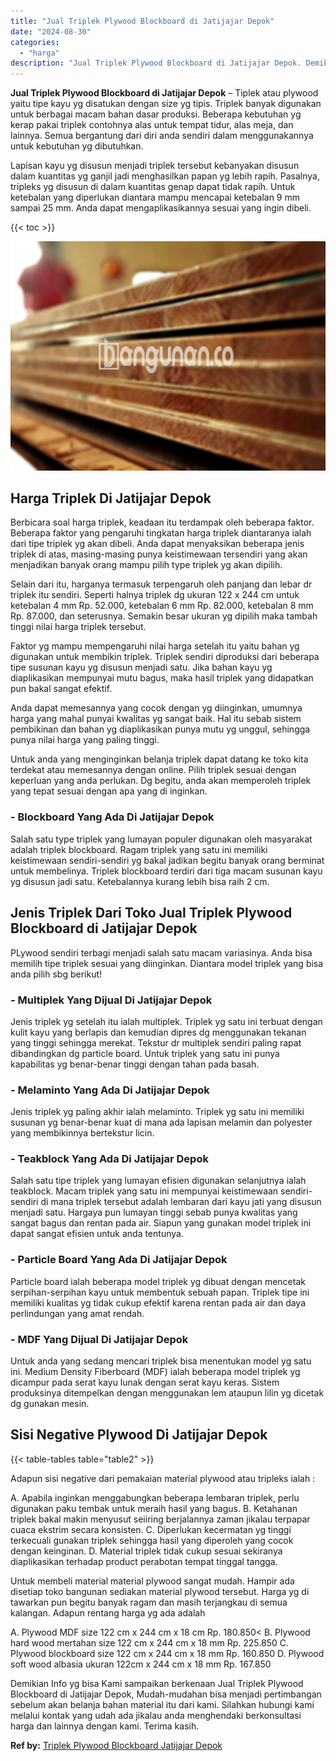 ```yaml
---
title: "Jual Triplek Plywood Blockboard di Jatijajar Depok"
date: "2024-08-30"
categories: 
  - "harga"
description: "Jual Triplek Plywood Blockboard di Jatijajar Depok. Demikian Info yg bisa Kami sampaikan berkenaan Jual Triplek Plywood Blockboard di Jatijajar Depok, Mudah-..."
---
```


**Jual Triplek Plywood Blockboard di Jatijajar Depok** – Tiplek atau plywood yaitu tipe kayu yg disatukan dengan size yg tipis. Triplek banyak digunakan untuk berbagai macam bahan dasar produksi. Beberapa kebutuhan yg kerap pakai triplek contohnya alas untuk tempat tidur, alas meja, dan lainnya. Semua bergantung dari diri anda sendiri dalam menggunakannya untuk kebutuhan yg dibutuhkan.

Lapisan kayu yg disusun menjadi triplek tersebut kebanyakan disusun dalam kuantitas yg ganjil jadi menghasilkan papan yg lebih rapih. Pasalnya, tripleks yg disusun di dalam kuantitas genap dapat tidak rapih. Untuk ketebalan yang diperlukan diantara mampu mencapai ketebalan 9 mm sampai 25 mm. Anda dapat mengaplikasikannya sesuai yang ingin dibeli.

{{< toc >}}

![Jual Triplek Plywood Blockboard di Jatijajar Depok](/images/jual-triplek-murah-08.png)

## Harga Triplek Di Jatijajar Depok

Berbicara soal harga triplek, keadaan itu terdampak oleh beberapa faktor. Beberapa faktor yang pengaruhi tingkatan harga triplek diantaranya ialah dari tipe triplek yg akan dibeli. Anda dapat menyaksikan beberapa jenis triplek di atas, masing-masing punya keistimewaan tersendiri yang akan menjadikan banyak orang mampu pilih type triplek yg akan dipilih.

Selain dari itu, harganya termasuk terpengaruh oleh panjang dan lebar dr triplek itu sendiri. Seperti halnya triplek dg ukuran 122 x 244 cm untuk ketebalan 4 mm Rp. 52.000, ketebalan 6 mm Rp. 82.000, ketebalan 8 mm Rp. 87.000, dan seterusnya. Semakin besar ukuran yg dipilih maka tambah tinggi nilai harga triplek tersebut.

Faktor yg mampu mempengaruhi nilai harga setelah itu yaitu bahan yg digunakan untuk membikin triplek. Triplek sendiri diproduksi dari beberapa tipe susunan kayu yg disusun menjadi satu. Jika bahan kayu yg diaplikasikan mempunyai mutu bagus, maka hasil triplek yang didapatkan pun bakal sangat efektif.

Anda dapat memesannya yang cocok dengan yg diinginkan, umumnya harga yang mahal punyai kwalitas yg sangat baik. Hal itu sebab sistem pembikinan dan bahan yg diaplikasikan punya mutu yg unggul, sehingga punya nilai harga yang paling tinggi.

Untuk anda yang menginginkan belanja triplek dapat datang ke toko kita terdekat atau memesannya dengan online. Pilih triplek sesuai dengan keperluan yang anda perlukan. Dg begitu, anda akan memperoleh triplek yang tepat sesuai dengan apa yang di inginkan.

### \- Blockboard Yang Ada Di Jatijajar Depok

Salah satu type triplek yang lumayan populer digunakan oleh masyarakat adalah triplek blockboard. Ragam triplek yang satu ini memiliki keistimewaan sendiri-sendiri yg bakal jadikan begitu banyak orang berminat untuk membelinya. Triplek blockboard terdiri dari tiga macam susunan kayu yg disusun jadi satu. Ketebalannya kurang lebih bisa raih 2 cm.

## Jenis Triplek Dari Toko Jual Triplek Plywood Blockboard di Jatijajar Depok

PLywood sendiri terbagi menjadi salah satu macam variasinya. Anda bisa memilih tipe triplek sesuai yang diinginkan. Diantara model triplek yang bisa anda pilih sbg berikut!

### \- Multiplek Yang Dijual Di Jatijajar Depok

Jenis triplek yg setelah itu ialah multiplek. Triplek yg satu ini terbuat dengan kulit kayu yang berlapis dan kemudian dipres dg menggunakan tekanan yang tinggi sehingga merekat. Tekstur dr multiplek sendiri paling rapat dibandingkan dg particle board. Untuk triplek yang satu ini punya kapabilitas yg benar-benar tinggi dengan tahan pada basah.

### \- Melaminto Yang Ada Di Jatijajar Depok

Jenis triplek yg paling akhir ialah melaminto. Triplek yg satu ini memiliki susunan yg benar-benar kuat di mana ada lapisan melamin dan polyester yang membikinnya bertekstur licin.

### \- Teakblock Yang Ada Di Jatijajar Depok

Salah satu tipe triplek yang lumayan efisien digunakan selanjutnya ialah teakblock. Macam triplek yang satu ini mempunyai keistimewaan sendiri-sendiri di mana triplek tersebut adalah lembaran dari kayu jati yang disusun menjadi satu. Hargaya pun lumayan tinggi sebab punya kwalitas yang sangat bagus dan rentan pada air. Siapun yang gunakan model triplek ini dapat sangat efisien untuk anda tentunya.

### \- Particle Board Yang Ada Di Jatijajar Depok

Particle board ialah beberapa model triplek yg dibuat dengan mencetak serpihan-serpihan kayu untuk membentuk sebuah papan. Triplek tipe ini memiliki kualitas yg tidak cukup efektif karena rentan pada air dan daya perlindungan yang amat rendah.

### \- MDF Yang Dijual Di Jatijajar Depok

Untuk anda yang sedang mencari triplek bisa menentukan model yg satu ini. Medium Density Fiberboard (MDF) ialah beberapa model triplek yg dicampur pada serat kayu lunak dengan serat kayu keras. Sistem produksinya ditempelkan dengan menggunakan lem ataupun lilin yg dicetak dg gunakan mesin.

## Sisi Negative Plywood Di Jatijajar Depok

{{< table-tables table="table2" >}}

Adapun sisi negative dari pemakaian material plywood atau tripleks ialah :

A. Apabila inginkan menggabungkan beberapa lembaran triplek, perlu digunakan paku tembak untuk meraih hasil yang bagus. B. Ketahanan triplek bakal makin menyusut seiiring berjalannya zaman jikalau terpapar cuaca ekstrim secara konsisten. C. Diperlukan kecermatan yg tinggi terkecuali gunakan triplek sehingga hasil yang diperoleh yang cocok dengan keinginan. D. Material triplek tidak cukup sesuai sekiranya diaplikasikan terhadap product perabotan tempat tinggal tangga.

Untuk membeli material material plywood sangat mudah. Hampir ada disetiap toko bangunan sediakan material plywood tersebut. Harga yg di tawarkan pun begitu banyak ragam dan masih terjangkau di semua kalangan. Adapun rentang harga yg ada adalah

A. Plywood MDF size 122 cm x 244 cm x 18 cm Rp. 180.850< B. Plywood hard wood mertahan size 122 cm x 244 cm x 18 mm Rp. 225.850 C. Plywood blockboard size 122 cm x 244 cm x 18 mm Rp. 160.850 D. Plywood soft wood albasia ukuran 122cm x 244 cm x 18 mm Rp. 167.850

Demikian Info yg bisa Kami sampaikan berkenaan Jual Triplek Plywood Blockboard di Jatijajar Depok, Mudah-mudahan bisa menjadi pertimbangan sebelum akan belanja bahan material itu dari kami. Silahkan hubungi kami melalui kontak yang udah ada jikalau anda menghendaki berkonsultasi harga dan lainnya dengan kami. Terima kasih.

**Ref by:** [Triplek Plywood Blockboard Jatijajar Depok](https://id.wikipedia.org/wiki/Triplek)
